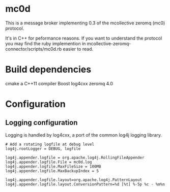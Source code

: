 # mc0d

This is a message broker implementing 0.3 of the mcollective zeromq (mc0) protocol.

It's in C++ for peformance reasons.  If you want to understand the protocol
you may find the ruby implemention in mcollective-zeromq-connector/scripts/mc0d.rb
easier to read.

# Build dependencies

cmake
a C++11 compiler
Boost
log4cxx
zeromq 4.0

# Configuration

## Logging configuration

Logging is handled by log4cxx, a port of the common log4j logging library.

```properties
# Add a rotating logfile at debug level
log4j.rootLogger = DEBUG, logfile

log4j.appender.logfile = org.apache.log4j.RollingFileAppender
log4j.appender.logfile.File = mc0d.log
log4j.appender.logfile.MaxFileSize = 100MB
log4j.appender.logfile.MaxBackupIndex = 5

log4j.appender.logfile.layout=org.apache.log4j.PatternLayout
log4j.appender.logfile.layout.ConversionPattern=%d [%t] %-5p %c - %m%n
```
